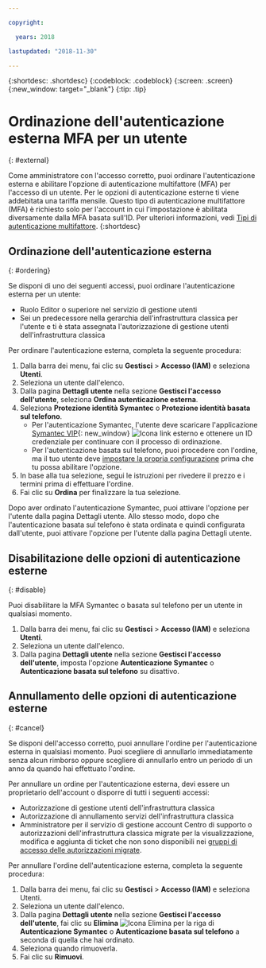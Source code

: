 ```yaml
---

copyright:

  years: 2018

lastupdated: "2018-11-30"

---
```


{:shortdesc: .shortdesc}
{:codeblock: .codeblock}
{:screen: .screen}
{:new_window: target="_blank"}
{:tip: .tip}

# Ordinazione dell'autenticazione esterna MFA per un utente
{: #external}

Come amministratore con l'accesso corretto, puoi ordinare l'autenticazione esterna e abilitare l'opzione di autenticazione multifattore (MFA) per l'accesso di un utente. Per le opzioni di autenticazione esterne ti viene addebitata una tariffa mensile. Questo tipo di autenticazione multifattore (MFA) è richiesto solo per l'account in cui l'impostazione è abilitata diversamente dalla MFA basata sull'ID. Per ulteriori informazioni, vedi [Tipi di autenticazione multifattore](/docs/iam/mfatypes.html#types).
{:shortdesc}

## Ordinazione dell'autenticazione esterna
{: #ordering}

Se disponi di uno dei seguenti accessi, puoi ordinare l'autenticazione esterna per un utente:

* Ruolo Editor o superiore nel servizio di gestione utenti
* Sei un predecessore nella gerarchia dell'infrastruttura classica per l'utente e ti è stata assegnata l'autorizzazione di gestione utenti dell'infrastruttura classica

Per ordinare l'autenticazione esterna, completa la seguente procedura:

1. Dalla barra dei menu, fai clic su **Gestisci** &gt; **Accesso (IAM)** e seleziona **Utenti**.
2. Seleziona un utente dall'elenco.
3. Dalla pagina **Dettagli utente** nella sezione **Gestisci l'accesso dell'utente**, seleziona **Ordina autenticazione esterna**.
4. Seleziona **Protezione identità Symantec** o **Protezione identità basata sul telefono**.
    * Per l'autenticazione Symantec, l'utente deve scaricare l'applicazione [Symantec VIP](https://vip.symantec.com/){: new_window} ![Icona link esterno](../icons/launch-glyph.svg) e ottenere un ID credenziale per continuare con il processo di ordinazione.
    * Per l'autenticazione basata sul telefono, puoi procedere con l'ordine, ma il tuo utente deve [impostare la propria configurazione](/docs/account/login_settings.html#third-party-MFA) prima che tu possa abilitare l'opzione.
5. In base alla tua selezione, segui le istruzioni per rivedere il prezzo e i termini prima di effettuare l'ordine.
6. Fai clic su **Ordina** per finalizzare la tua selezione.

Dopo aver ordinato l'autenticazione Symantec, puoi attivare l'opzione per l'utente dalla pagina Dettagli utente. Allo stesso modo, dopo che l'autenticazione basata sul telefono è stata ordinata e quindi configurata dall'utente, puoi attivare l'opzione per l'utente dalla pagina Dettagli utente.

## Disabilitazione delle opzioni di autenticazione esterne
{: #disable}

Puoi disabilitare la MFA Symantec o basata sul telefono per un utente in qualsiasi momento.

1. Dalla barra dei menu, fai clic su **Gestisci** &gt; **Accesso (IAM)** e seleziona **Utenti**.
2. Seleziona un utente dall'elenco.
3. Dalla pagina **Dettagli utente** nella sezione **Gestisci l'accesso dell'utente**, imposta l'opzione **Autenticazione Symantec** o **Autenticazione basata sul telefono** su disattivo.

## Annullamento delle opzioni di autenticazione esterne
{: #cancel}

Se disponi dell'accesso corretto, puoi annullare l'ordine per l'autenticazione esterna in qualsiasi momento. Puoi scegliere di annullarlo immediatamente senza alcun rimborso oppure scegliere di annullarlo entro un periodo di un anno da quando hai effettuato l'ordine.

Per annullare un ordine per l'autenticazione esterna, devi essere un proprietario dell'account o disporre di tutti i seguenti accessi:

* Autorizzazione di gestione utenti dell'infrastruttura classica
* Autorizzazione di annullamento servizi dell'infrastruttura classica
* Amministratore per il servizio di gestione account Centro di supporto o autorizzazioni dell'infrastruttura classica migrate per la visualizzazione, modifica e aggiunta di ticket che non sono disponibili nei [gruppi di accesso delle autorizzazioni migrate](/docs/iam/infrastructureaccess.html#predefined).



Per annullare l'ordine dell'autenticazione esterna, completa la seguente procedura:

1. Dalla barra dei menu, fai clic su **Gestisci** &gt; **Accesso (IAM)** e seleziona Utenti.
2. Seleziona un utente dall'elenco.
3. Dalla pagina **Dettagli utente** nella sezione **Gestisci l'accesso dell'utente**, fai clic su **Elimina** ![Icona Elimina](../icons/icon_trash.svg) per la riga di **Autenticazione Symantec** o **Autenticazione basata sul telefono** a seconda di quella che hai ordinato.
4. Seleziona quando rimuoverla.
5. Fai clic su **Rimuovi**.
